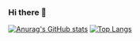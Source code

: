 ### Hi there 👋

<!--
**FASUZO/fasuzo** is a ✨ _special_ ✨ repository because its `README.md` (this file) appears on your GitHub profile.

Here are some ideas to get you started:

- 🔭 I’m currently working on ...
- 🌱 I’m currently learning ...
- 👯 I’m looking to collaborate on ...
- 🤔 I’m looking for help with ...
- 💬 Ask me about ...
- 📫 How to reach me: ...
- 😄 Pronouns: ...
- ⚡ Fun fact: ...
-->
[![Anurag's GitHub stats](https://github-readme-stats.vercel.app/api?username=fasuzo)](https://github.com/anuraghazra/github-readme-stats)
[![Top Langs](https://github-readme-stats.vercel.app/api/top-langs/?username=fasuzo&layout=compact)](https://github.com/anuraghazra/github-readme-stats)
